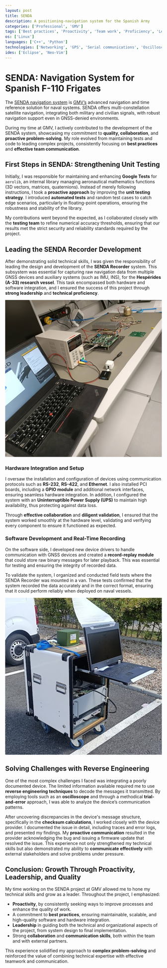 ```yaml
---
layout: post
title: SENDA
description: A positioning-navigation system for the Spanish Army
categories: ['Professional', 'GMV']
tags: ['Best practices', 'Proactivity', 'Team work', 'Proficiency', 'Leadership']
os: ['Linux']
languages: ['C++', 'Python']
technologies: ['Networking', 'GPS', 'Serial communications', 'Oscilloscope', 'Unit Testing']
ides: ['Eclipse', 'Neo-Vim']
---
```


# SENDA: Navigation System for Spanish F-110 Frigates

The [SENDA navigation system](https://www.gmv.com/en-es/products/defense-and-security/senda) is [GMV’s](/career/experience/) advanced navigation and time reference solution for naval systems. SENDA offers multi-constellation satellite navigation, integrating both military and civilian signals, with robust navigation support even in GNSS-denied environments.

During my time at GMV, I actively contributed to the development of the SENDA system, showcasing my commitment to **quality, collaboration**, and **proactive problem-solving**. My role evolved from maintaining tests and code to leading complex projects, consistently focusing on **best practices** and **effective team communication**.

## First Steps in SENDA: Strengthening Unit Testing

Initially, I was responsible for maintaining and enhancing **Google Tests** for `aerolib`, an internal library managing aeronautical mathematics functions (3D vectors, matrices, quaternions). Instead of merely following instructions, I took a **proactive approach** by improving the **unit testing strategy**. I introduced **automated tests** and random test cases to catch edge scenarios, particularly in floating-point operations, ensuring the robustness and stability of the library.

My contributions went beyond the expected, as I collaborated closely with the **testing team** to refine numerical accuracy thresholds, ensuring that our results met the strict security and reliability standards required by the project.

## Leading the SENDA Recorder Development

After demonstrating solid technical skills, I was given the responsibility of leading the design and development of the **SENDA Recorder** system. This subsystem was essential for capturing raw navigation data from multiple GNSS devices and auxiliary systems (such as IMU, INS), for the **Hespérides (A-33) research vessel**. This task encompassed both hardware and software integration, and I ensured the success of this project through **strong leadership** and **technical proficiency**.

![SENDA_Recorder_lab_pic](/assets/img/SENDA_Recorder.jpg)

### Hardware Integration and Setup

I oversaw the installation and configuration of devices using communication protocols such as **RS-232**, **RS-422**, and **Ethernet**. I also installed PCI boards, including a **GPIO module** and additional network interfaces, ensuring seamless hardware integration. In addition, I configured the system with an **Uninterruptible Power Supply (UPS)** to maintain high availability, thus protecting against data loss.

Through **effective collaboration** and **diligent validation**, I ensured that the system worked smoothly at the hardware level, validating and verifying every component to ensure it functioned as expected.

### Software Development and Real-Time Recording

On the software side, I developed new device drivers to handle communication with GNSS devices and created a **record-replay module** that could store raw binary messages for later playback. This was essential for testing and ensuring the integrity of recorded data.

To validate the system, I organized and conducted field tests where the SENDA Recorder was mounted in a van. These tests confirmed that the system recorded the data accurately and in the correct format, ensuring that it could perform reliably when deployed on naval vessels.

![SENDA_Recorder_pic](/assets/img/SENDA_Recorder_rack.jpg)

## Solving Challenges with Reverse Engineering

One of the most complex challenges I faced was integrating a poorly documented device. The limited information available required me to use **reverse engineering techniques** to decode the messages it transmitted. By employing tools such as an **oscilloscope** and through a methodical **trial-and-error** approach, I was able to analyze the device’s communication patterns.

After uncovering discrepancies in the device's message structure, specifically in the **checksum calculations**, I worked closely with the device provider. I documented the issue in detail, including traces and error logs, and presented my findings. My **proactive communication** resulted in the provider acknowledging the bug and issuing a firmware update that resolved the issue. This experience not only strengthened my technical skills but also demonstrated my ability to **communicate effectively** with external stakeholders and solve problems under pressure.

## Conclusion: Growth Through Proactivity, Leadership, and Quality

My time working on the SENDA project at GMV allowed me to hone my technical skills and grow as a leader. Throughout the project, I emphasized:
- **Proactivity**, by consistently seeking ways to improve processes and enhance the quality of work.
- A commitment to **best practices**, ensuring maintainable, scalable, and high-quality software and hardware integration.
- **Leadership** in guiding both the technical and organizational aspects of the project, from system design to final implementation.
- Strong **collaboration** and **communication skills**, both within the team and with external partners.

This experience solidified my approach to **complex problem-solving** and reinforced the value of combining technical expertise with effective teamwork and communication.

